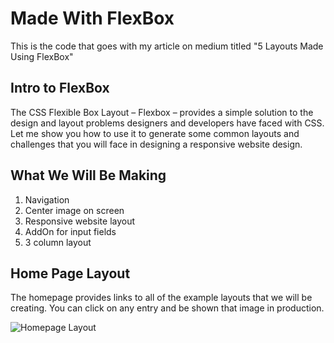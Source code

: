 # Made With FlexBox

This is the code that goes with my article on medium titled "5 Layouts Made Using FlexBox"

## Intro to FlexBox
The CSS Flexible Box Layout – Flexbox – provides a simple solution to the design and layout problems designers and developers have faced with CSS. Let me show you how to use it to generate some common layouts and challenges that you will face in designing a responsive website design.

## What We Will Be Making
1. Navigation
2. Center image on screen
3. Responsive website layout
4. AddOn for input fields
5. 3 column layout

## Home Page Layout
The homepage provides links to all of the example layouts
that we will be creating. You can click on any entry and 
be shown that image in production.

![Homepage Layout](https://github.com/ratracegrad/made-with-flexbox/images/homepage.png")
